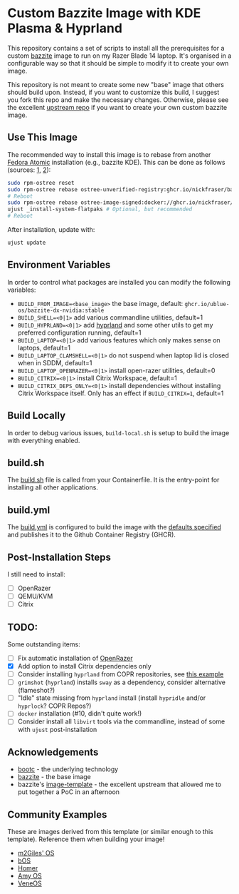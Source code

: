# Custom Bazzite Image with KDE Plasma & Hyprland

This repository contains a set of scripts to install all the prerequisites for a custom [bazzite](https://bazzite.gg/) image to run on my Razer Blade 14 laptop.
It's organised in a configurable way so that it should be simple to modify it to create your own image.

This repository is not meant to create some new "base" image that others should build upon.
Instead, if you want to customize this build, I suggest you fork this repo and make the necessary changes.
Otherwise, please see the excellent [upstream repo](https://github.com/ublue-os/image-template) if you want to create your own custom bazzite image.

## Use This Image

The recommended way to install this image is to rebase from another [Fedora Atomic](https://fedoraproject.org/atomic-desktops/) installation (e.g., bazzite KDE).
This can be done as follows (sources:
[1](https://bazzite.gg/#image-picker),
[2](https://docs.bazzite.gg/Installing_and_Managing_Software/Updates_Rollbacks_and_Rebasing/rebase_guide/)):

```bash
sudo rpm-ostree reset
sudo rpm-ostree rebase ostree-unverified-registry:ghcr.io/nickfraser/bazzite-kdeland-razer:latest
# Reboot
sudo rpm-ostree rebase ostree-image-signed:docker://ghcr.io/nickfraser/bazzite-kdeland-razer:latest # Only works if you get the cosign to work?
ujust _install-system-flatpaks # Optional, but recommended
# Reboot
```

After installation, update with:

```bash
ujust update
```

## Environment Variables

In order to control what packages are installed you can modify the following variables:

 - `BUILD_FROM_IMAGE=<base_image>` the base image, default: `ghcr.io/ublue-os/bazzite-dx-nvidia:stable`
 - `BUILD_SHELL=<0|1>` add various commandline utilities, default=1
 - `BUILD_HYPRLAND=<0|1>` add [hyprland](https://hypr.land/) and some other utils to get my preferred configuration running, default=1
 - `BUILD_LAPTOP=<0|1>` add various features which only makes sense on laptops, default=1
 - `BUILD_LAPTOP_CLAMSHELL=<0|1>` do not suspend when laptop lid is closed when in SDDM, default=1
 - `BUILD_LAPTOP_OPENRAZER=<0|1>` install open-razer utilities, default=0
 - `BUILD_CITRIX=<0|1>` install Citrix Workspace, default=1
 - `BUILD_CITRIX_DEPS_ONLY=<0|1>` install dependencies without installing Citrix Workspace itself. Only has an effect if `BUILD_CITRIX=1`, default=1

## Build Locally

In order to debug various issues, `build-local.sh` is setup to build the image with everything enabled.

## build.sh

The [build.sh](./build_files/build.sh) file is called from your Containerfile.
It is the entry-point for installing all other applications.

## build.yml

The [build.yml](./.github/workflows/build.yml) is configured to build the image with the [defaults specified](#environment-variables) and publishes it to the Github Container Registry (GHCR).

## Post-Installation Steps

I still need to install:

 - [ ] OpenRazer
 - [ ] QEMU/KVM
 - [ ] Citrix

## TODO:

Some outstanding items:
 - [ ] Fix automatic installation of [OpenRazer](https://github.com/ublue-os/bazzite/blob/ebee55524617cf1339a7cbe3fabbecae9dd98bbb/system_files/desktop/shared/usr/share/ublue-os/just/82-bazzite-apps.just#L66-L93)
 - [x] Add option to install Citrix dependencies only
 - [ ] Consider installing `hyprland` from COPR repositories, see [this example](https://github.com/gabeklavans/bazzite-hyprland/blob/8b94252b52317ba45f834b70d2abfba1ab4d4b15/build_files/build.sh#L15-L30)
 - [ ] `grimshot` (`hyprland`) installs `sway` as a dependency, consider alternative (flameshot?)
 - [ ] "Idle" state missing from `hyprland` install (install `hypridle` and/or `hyprlock`? COPR Repos?)
 - [ ] `docker` installation (#10, didn't quite work!)
 - [ ] Consider install all `libvirt` tools via the commandline, instead of some with `ujust` post-installation

## Acknowledgements

 - [bootc](https://github.com/bootc-dev/bootc) - the underlying technology
 - [bazzite](https://bazzite.gg/) - the base image
 - bazzite's [image-template](https://github.com/ublue-os/image-template) - the excellent upstream that allowed me to put together a PoC in an afternoon

## Community Examples

These are images derived from this template (or similar enough to this template). Reference them when building your image!

- [m2Giles' OS](https://github.com/m2giles/m2os)
- [bOS](https://github.com/bsherman/bos)
- [Homer](https://github.com/bketelsen/homer/)
- [Amy OS](https://github.com/astrovm/amyos)
- [VeneOS](https://github.com/Venefilyn/veneos)
